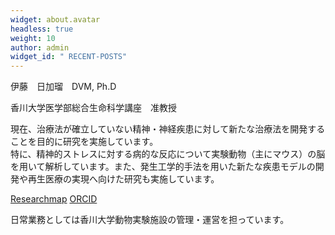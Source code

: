 ```yaml
---
widget: about.avatar
headless: true
weight: 10
author: admin
widget_id: " RECENT-POSTS"
---
```

伊藤　日加瑠　DVM, Ph.D

香川大学医学部総合生命科学講座　准教授

現在、治療法が確立していない精神・神経疾患に対して新たな治療法を開発することを目的に研究を実施しています。\
特に、精神的ストレスに対する病的な反応について実験動物（主にマウス）の脳を用いて解析しています。また、発生工学的手法を用いた新たな疾患モデルの開発や再生医療の実現へ向けた研究も実施しています。

[R﻿esearchmap](https://researchmap.jp/HikaruIto)         [ORCID](https://orcid.org/0000-0002-4693-2482)

日常業務としては香川大学動物実験施設の管理・運営を担っています。